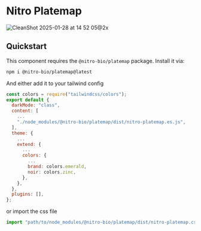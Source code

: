 # Nitro Platemap
![CleanShot 2025-01-28 at 14 52 05@2x](https://github.com/user-attachments/assets/92be9bcd-1069-40d0-a73e-b69512d715fd)

## Quickstart

This component requires the `@nitro-bio/platemap` package. Install it via:

```sh
npm i @nitro-bio/platemap@latest
```

And either add it to your tailwind config

```js
const colors = require("tailwindcss/colors");
export default {
  darkMode: "class",
  content: [
	...
    "./node_modules/@nitro-bio/platemap/dist/nitro-platemap.es.js",
  ],
  theme: {
	...
    extend: {
	  ...
      colors: {
	    ...
        brand: colors.emerald,
        noir: colors.zinc,
      },
    },
  },
  plugins: [],
};
```

or import the css file

```js
import "path/to/node_modules/@nitro-bio/platemap/dist/nitro-platemap.css";
```
